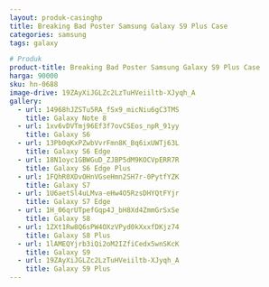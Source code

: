 ```yaml
---
layout: produk-casinghp
title: Breaking Bad Poster Samsung Galaxy S9 Plus Case
categories: samsung
tags: galaxy

# Produk
product-title: Breaking Bad Poster Samsung Galaxy S9 Plus Case
harga: 90000
sku: hn-0688
image-drive: 19ZAyXiJGLZc2LzTuHVeiiltb-XJyqh_A
gallery:
  - url: 14968hJZSTu5RA_fSx9_micNiu6gC3TMS
    title: Galaxy Note 8
  - url: 1xv6vDVTmj96Ef3f7ovCSEos_npR_91yy
    title: Galaxy S6
  - url: 13Pb0qKxPZwbVvrFmn8K_Bq6ixUWTj63L
    title: Galaxy S6 Edge
  - url: 18N1oyc1GBWGuD_ZJBP5dM9KOCVpERR7R
    title: Galaxy S6 Edge Plus
  - url: 1FQhR0XDvOHnVGseHmn2SH7r-0PytfYZK
    title: Galaxy S7
  - url: 1U6aetSl4uLMva-eHw4O5RzsDHYQtFYjr
    title: Galaxy S7 Edge
  - url: 1H_06qrUTpefGqp4J_bH8Xd4ZmmGrSxSe
    title: Galaxy S8
  - url: 1ZXt1Rw8Q6sPW4OXzVPyd0kXxxfDKjz74
    title: Galaxy S8 Plus
  - url: 1lAMEQYjrb3iQi2oM2IZfiCedx5wnSKcK
    title: Galaxy S9
  - url: 19ZAyXiJGLZc2LzTuHVeiiltb-XJyqh_A
    title: Galaxy S9 Plus
---
```

